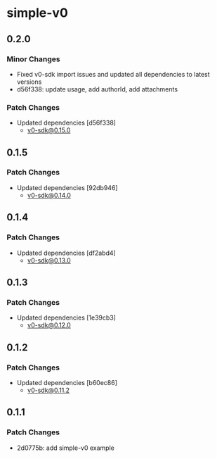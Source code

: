 # simple-v0

## 0.2.0

### Minor Changes

- Fixed v0-sdk import issues and updated all dependencies to latest versions
- d56f338: update usage, add authorId, add attachments

### Patch Changes

- Updated dependencies [d56f338]
  - v0-sdk@0.15.0

## 0.1.5

### Patch Changes

- Updated dependencies [92db946]
  - v0-sdk@0.14.0

## 0.1.4

### Patch Changes

- Updated dependencies [df2abd4]
  - v0-sdk@0.13.0

## 0.1.3

### Patch Changes

- Updated dependencies [1e39cb3]
  - v0-sdk@0.12.0

## 0.1.2

### Patch Changes

- Updated dependencies [b60ec86]
  - v0-sdk@0.11.2

## 0.1.1

### Patch Changes

- 2d0775b: add simple-v0 example
